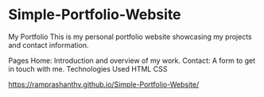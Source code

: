 # Simple-Portfolio-Website

My Portfolio
This is my personal portfolio website showcasing my projects and contact information.

Pages
Home: Introduction and overview of my work.
Contact: A form to get in touch with me.
Technologies Used
HTML
CSS

 https://ramprashanthv.github.io/Simple-Portfolio-Website/
